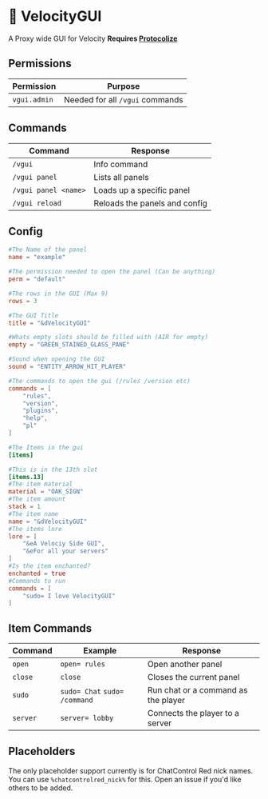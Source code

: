 # 📑 VelocityGUI
A Proxy wide GUI for Velocity
**Requires [Protocolize](https://simplixsoft.com/protocolize)**

## Permissions
| Permission | Purpose |
|--|--|
| `vgui.admin` | Needed for all `/vgui` commands |

## Commands
| Command | Response |
|--|--|
| `/vgui` | Info command |
| `/vgui panel` | Lists all panels |
| `/vgui panel <name>` | Loads up a specific panel |
| `/vgui reload` | Reloads the panels and config

## Config
```toml
#The Name of the panel
name = "example"

#The permission needed to open the panel (Can be anything)
perm = "default"

#The rows in the GUI (Max 9)
rows = 3

#The GUI Title
title = "&dVelocityGUI"

#Whats empty slots should be filled with (AIR for empty)
empty = "GREEN_STAINED_GLASS_PANE"

#Sound when opening the GUI
sound = "ENTITY_ARROW_HIT_PLAYER"

#The commands to open the gui (/rules /version etc)
commands = [
    "rules",
    "version",
    "plugins",
    "help",
    "pl"
]

#The Items in the gui
[items]

#This is in the 13th slot
[items.13]
#The item material
material = "OAK_SIGN"
#The item amount
stack = 1
#The item name
name = "&dVelocityGUI"
#The items lore
lore = [
    "&eA Velociy Side GUI",
    "&eFor all your servers"
]
#Is the item enchanted?
enchanted = true
#Commands to run
commands = [
    "sudo= I love VelocityGUI"
]
```

## Item Commands
| Command | Example | Response |
|--|--|--|
| `open` | `open= rules` | Open another panel |
| `close` | `close` | Closes the current panel |
| `sudo` | `sudo= Chat` `sudo= /command` | Run chat or a command as the player |
| `server` | `server= lobby`| Connects the player to a server

## Placeholders
The only placeholder support currently is for ChatControl Red nick names. You can use `%chatcontrolred_nick%` for this. Open an issue if you'd like others to be added.